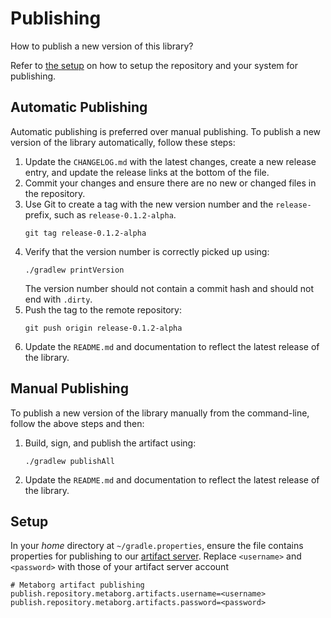 # Publishing
How to publish a new version of this library?

Refer to [the setup](#setup) on how to setup the repository and your system for publishing.


## Automatic Publishing
Automatic publishing is preferred over manual publishing. To publish a new version of the library automatically, follow these steps:

1.  Update the `CHANGELOG.md` with the latest changes, create a new release entry, and update the release links at the bottom of the file.
2.  Commit your changes and ensure there are no new or changed files in the repository.
3.  Use Git to create a tag with the new version number and the `release-` prefix, such as `release-0.1.2-alpha`.
    ```shell
    git tag release-0.1.2-alpha
    ```
4.  Verify that the version number is correctly picked up using:
    ```shell
    ./gradlew printVersion
    ```
    The version number should not contain a commit hash and should not end with `.dirty`.
5.  Push the tag to the remote repository:
    ```shell
    git push origin release-0.1.2-alpha
    ```
6.  Update the `README.md` and documentation to reflect the latest release of the library.


## Manual Publishing
To publish a new version of the library manually from the command-line, follow the above steps and then:

1.  Build, sign, and publish the artifact using:
    ```shell
    ./gradlew publishAll
    ```
2.  Update the `README.md` and documentation to reflect the latest release of the library.


## Setup
In your _home_ directory at `~/gradle.properties`, ensure the file contains properties for publishing to our [artifact server](https://artifacts.metaborg.org). Replace `<username>` and `<password>` with those of your artifact server account

```properties
# Metaborg artifact publishing
publish.repository.metaborg.artifacts.username=<username>
publish.repository.metaborg.artifacts.password=<password>
```


